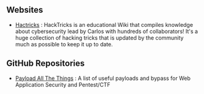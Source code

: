 ## Websites

- [Hactricks](https://book.hacktricks.xyz/) : HackTricks is an educational Wiki that compiles knowledge about cybersecurity lead by Carlos with hundreds of collaborators! It's a huge collection of hacking tricks that is updated by the community much as possible to keep it up to date.

## GitHub Repositories

- [Payload All The Things](https://github.com/swisskyrepo/PayloadsAllTheThings) : A list of useful payloads and bypass for Web Application Security and Pentest/CTF 
